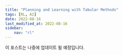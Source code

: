 ```yaml
---
title: "Planning and Learning with Tabular Methods"
tags: [RL, AI]
date: 2022-08-16
last_modified_at: 2022-08-16
sidebar:
    nav: "rl"
---
```


이 포스트는 나중에 업데이트 될 예정입니다.
